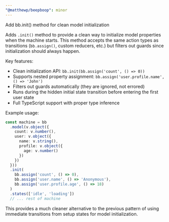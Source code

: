 ```yaml
---
"@matthewp/beepboop": minor
---
```


Add bb.init() method for clean model initialization

Adds `.init()` method to provide a clean way to initialize model properties when the machine starts. This method accepts the same action types as transitions (`bb.assign()`, custom reducers, etc.) but filters out guards since initialization should always happen.

Key features:
- Clean initialization API: `bb.init(bb.assign('count', () => 0))`
- Supports nested property assignment: `bb.assign('user.profile.name', () => 'John')`
- Filters out guards automatically (they are ignored, not errored)
- Runs during the hidden initial state transition before entering the first user state
- Full TypeScript support with proper type inference

Example usage:
```typescript
const machine = bb
  .model(v.object({
    count: v.number(),
    user: v.object({
      name: v.string(),
      profile: v.object({
        age: v.number()
      })
    })
  }))
  .init(
    bb.assign('count', () => 0),
    bb.assign('user.name', () => 'Anonymous'),
    bb.assign('user.profile.age', () => 18)
  )
  .states(['idle', 'loading'])
  // ... rest of machine
```

This provides a much cleaner alternative to the previous pattern of using immediate transitions from setup states for model initialization.